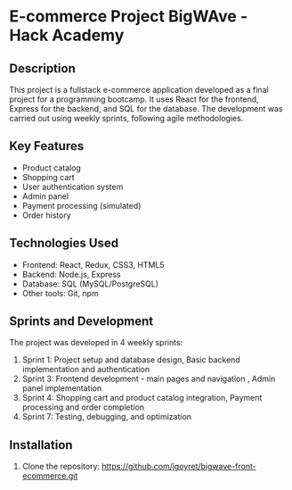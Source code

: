 # E-commerce Project BigWAve - Hack Academy

## Description

This project is a fullstack e-commerce application developed as a final project for a programming bootcamp. It uses React for the frontend, Express for the backend, and SQL for the database. The development was carried out using weekly sprints, following agile methodologies.

## Key Features

- Product catalog
- Shopping cart
- User authentication system
- Admin panel
- Payment processing (simulated)
- Order history

## Technologies Used

- Frontend: React, Redux, CSS3, HTML5
- Backend: Node.js, Express
- Database: SQL (MySQL/PostgreSQL)
- Other tools: Git, npm

## Sprints and Development

The project was developed in 4 weekly sprints:

1. Sprint 1: Project setup and database design, Basic backend implementation and authentication
2. Sprint 3: Frontend development - main pages and navigation , Admin panel implementation
3. Sprint 4: Shopping cart and product catalog integration, Payment processing and order completion
4. Sprint 7: Testing, debugging, and optimization

## Installation

1. Clone the repository: https://github.com/jgoyret/bigwave-front-ecommerce.git
